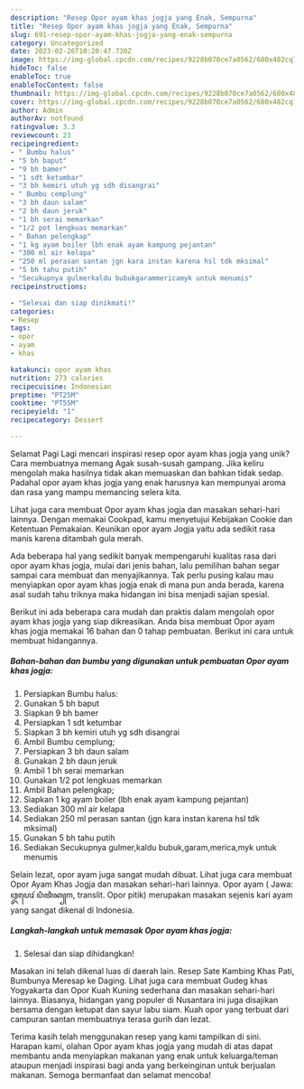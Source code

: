 ```yaml
---
description: "Resep Opor ayam khas jogja yang Enak, Sempurna"
title: "Resep Opor ayam khas jogja yang Enak, Sempurna"
slug: 691-resep-opor-ayam-khas-jogja-yang-enak-sempurna
category: Uncategorized
date: 2023-02-26T10:20:47.730Z
image: https://img-global.cpcdn.com/recipes/9228b070ce7a0562/680x482cq70/opor-ayam-khas-jogja-foto-resep-utama.jpg
hideToc: false
enableToc: true
enableTocContent: false
thumbnail: https://img-global.cpcdn.com/recipes/9228b070ce7a0562/680x482cq70/opor-ayam-khas-jogja-foto-resep-utama.jpg
cover: https://img-global.cpcdn.com/recipes/9228b070ce7a0562/680x482cq70/opor-ayam-khas-jogja-foto-resep-utama.jpg
author: Admin
authorAv: notfound
ratingvalue: 3.3
reviewcount: 23
recipeingredient:
- " Bumbu halus"
- "5 bh baput"
- "9 bh bamer"
- "1 sdt ketumbar"
- "3 bh kemiri utuh yg sdh disangrai"
- " Bumbu cemplung"
- "3 bh daun salam"
- "2 bh daun jeruk"
- "1 bh serai memarkan"
- "1/2 pot lengkuas memarkan"
- " Bahan pelengkap"
- "1 kg ayam boiler lbh enak ayam kampung pejantan"
- "300 ml air kelapa"
- "250 ml perasan santan jgn kara instan karena hsl tdk mksimal"
- "5 bh tahu putih"
- "Secukupnya gulmerkaldu bubukgarammericamyk untuk menumis"
recipeinstructions:

- "Selesai dan siap dinikmati!"
categories:
- Resep
tags:
- opor
- ayam
- khas

katakunci: opor ayam khas 
nutrition: 273 calories
recipecuisine: Indonesian
preptime: "PT25M"
cooktime: "PT55M"
recipeyield: "1"
recipecategory: Dessert

---
```



Selamat Pagi Lagi mencari inspirasi resep opor ayam khas jogja yang unik? Cara membuatnya memang Agak susah-susah gampang. Jika keliru mengolah maka hasilnya tidak akan memuaskan dan bahkan tidak sedap. Padahal opor ayam khas jogja yang enak harusnya kan mempunyai aroma dan rasa yang mampu memancing selera kita.


Lihat juga cara membuat Opor ayam khas jogja dan masakan sehari-hari lainnya. Dengan memakai Cookpad, kamu menyetujui Kebijakan Cookie dan Ketentuan Pemakaian. Keunikan opor ayam Jogja yaitu ada sedikit rasa manis karena ditambah gula merah.

Ada beberapa hal yang sedikit banyak mempengaruhi kualitas rasa dari opor ayam khas jogja, mulai dari jenis bahan, lalu pemilihan bahan segar sampai cara membuat dan menyajikannya. Tak perlu pusing kalau mau menyiapkan opor ayam khas jogja enak di mana pun anda berada, karena asal sudah tahu triknya maka hidangan ini bisa menjadi sajian spesial.


Berikut ini ada beberapa cara mudah dan praktis dalam mengolah opor ayam khas jogja yang siap dikreasikan. Anda bisa membuat Opor ayam khas jogja memakai 16 bahan dan 0 tahap pembuatan. Berikut ini cara untuk membuat hidangannya.

<!--inarticleads1-->

##### Bahan-bahan dan bumbu yang digunakan untuk pembuatan Opor ayam khas jogja:

1. Persiapkan  Bumbu halus:
1. Gunakan 5 bh baput
1. Siapkan 9 bh bamer
1. Persiapkan 1 sdt ketumbar
1. Siapkan 3 bh kemiri utuh yg sdh disangrai
1. Ambil  Bumbu cemplung;
1. Persiapkan 3 bh daun salam
1. Gunakan 2 bh daun jeruk
1. Ambil 1 bh serai memarkan
1. Gunakan 1/2 pot lengkuas memarkan
1. Ambil  Bahan pelengkap;
1. Siapkan 1 kg ayam boiler (lbh enak ayam kampung pejantan)
1. Sediakan 300 ml air kelapa
1. Sediakan 250 ml perasan santan (jgn kara instan karena hsl tdk mksimal)
1. Gunakan 5 bh tahu putih
1. Sediakan Secukupnya gulmer,kaldu bubuk,garam,merica,myk untuk menumis


Selain lezat, opor ayam juga sangat mudah dibuat. Lihat juga cara membuat Opor Ayam Khas Jogja dan masakan sehari-hari lainnya. Opor ayam ( Jawa: ꦎꦥꦺꦴꦂ ꦥꦶꦠꦶꦏ꧀m, translit. Opor pitik) merupakan masakan sejenis kari ayam yang sangat dikenal di Indonesia. 

<!--inarticleads2-->

##### Langkah-langkah untuk memasak Opor ayam khas jogja:


1. Selesai dan siap dihidangkan!

Masakan ini telah dikenal luas di daerah lain. Resep Sate Kambing Khas Pati, Bumbunya Meresap ke Daging. Lihat juga cara membuat Gudeg khas Yogyakarta dan Opor Kuah Kuning sederhana dan masakan sehari-hari lainnya. Biasanya, hidangan yang populer di Nusantara ini juga disajikan bersama dengan ketupat dan sayur labu siam. Kuah opor yang terbuat dari campuran santan membuatnya terasa gurih dan lezat. 

Terima kasih telah menggunakan resep yang kami tampilkan di sini. Harapan kami, olahan Opor ayam khas jogja yang mudah di atas dapat membantu anda menyiapkan makanan yang enak untuk keluarga/teman ataupun menjadi inspirasi bagi anda yang berkeinginan untuk berjualan makanan. Semoga bermanfaat dan selamat mencoba!
